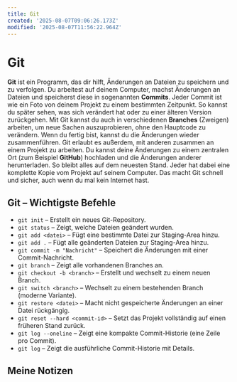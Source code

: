```yaml
---
title: Git
created: '2025-08-07T09:06:26.173Z'
modified: '2025-08-07T11:56:22.964Z'
---
```


# Git 


**Git** ist ein Programm, das dir hilft, Änderungen an Dateien zu speichern und zu verfolgen.
Du arbeitest auf deinem Computer, machst Änderungen an Dateien und speicherst diese in sogenannten **Commits**. Jeder Commit ist wie ein Foto von deinem Projekt zu einem bestimmten Zeitpunkt. So kannst du später sehen, was sich verändert hat oder zu einer älteren Version zurückgehen.
Mit Git kannst du auch in verschiedenen **Branches** (Zweigen) arbeiten, um neue Sachen auszuprobieren, ohne den Hauptcode zu verändern. Wenn du fertig bist, kannst du die Änderungen wieder zusammenführen.
Git erlaubt es außerdem, mit anderen zusammen an einem Projekt zu arbeiten. Du kannst deine Änderungen zu einem zentralen Ort (zum Beispiel **GitHub**) hochladen und die Änderungen anderer herunterladen. So bleibt alles auf dem neuesten Stand.
Jeder hat dabei eine komplette Kopie vom Projekt auf seinem Computer. Das macht Git schnell und sicher, auch wenn du mal kein Internet hast.

## Git – Wichtigste Befehle 

- `git init` – Erstellt ein neues Git-Repository.  
- `git status` – Zeigt, welche Dateien geändert wurden.  
- `git add <datei>` – Fügt eine bestimmte Datei zur Staging-Area hinzu.  
- `git add .` – Fügt alle geänderten Dateien zur Staging-Area hinzu.  
- `git commit -m "Nachricht"` – Speichert die Änderungen mit einer Commit-Nachricht.  
- `git branch` – Zeigt alle vorhandenen Branches an.  
- `git checkout -b <branch>` – Erstellt und wechselt zu einem neuen Branch.  
- `git switch <branch>` – Wechselt zu einem bestehenden Branch (moderne Variante).  
- `git restore <datei>` – Macht nicht gespeicherte Änderungen an einer Datei rückgängig.  
- `git reset --hard <commit-id>` – Setzt das Projekt vollständig auf einen früheren Stand zurück.  
- `git log --oneline` – Zeigt eine kompakte Commit-Historie (eine Zeile pro Commit).  
- `git log` – Zeigt die ausführliche Commit-Historie mit Details.

 ## Meine Notizen

